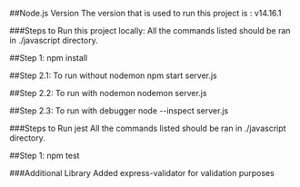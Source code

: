 ##Node.js Version
The version that is used to run this project is : v14.16.1

###Steps to Run this project locally:
All the commands listed should be ran in ./javascript directory.

##Step 1:
npm install

##Step 2.1: To run without nodemon
npm start server.js

##Step 2.2: To run with nodemon
nodemon server.js

##Step 2.3: To run with debugger
node --inspect server.js

###Steps to Run jest
All the commands listed should be ran in ./javascript directory.

##Step 1:
npm test

###Additional Library Added
express-validator for validation purposes
